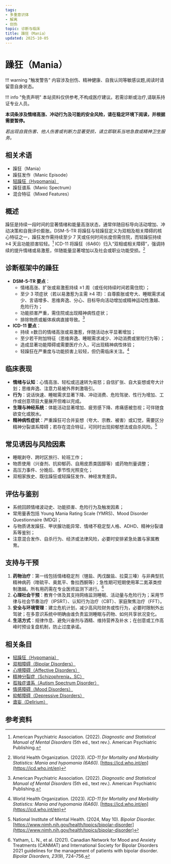 ```yaml
---
tags:
- 多重意识体
- 解离
- 创伤
topic: 诊断与临床
title: 躁狂（Mania）
updated: 2025-10-05
---
```


# 躁狂（Mania）

!!! warning "触发警告"
    内容涉及创伤、精神健康、自我认同等敏感议题,阅读时请留意自身状态。

!!! info "免责声明"
    本站资料仅供参考,不构成医疗建议。若需诊断或治疗,请联系持证专业人员。

**本词条涉及情绪高涨、冲动行为及可能的安全风险，请在稳定环境下阅读，并根据需要暂停。**

_若出现自我伤害、他人伤害或判断力显著受损，请立即联系当地急救或精神卫生服务。_

## 相关术语

- 躁狂（Mania）
- 躁狂发作（Manic Episode）
- [轻躁狂（Hypomania）](Hypomania.md)
- 躁狂谱系（Manic Spectrum）
- 混合特征（Mixed Features）

## 概述

躁狂是持续一段时间的显著情绪和能量高涨状态，通常伴随目标导向活动增加、冲动决策和自我评价膨胀。DSM-5-TR 将躁狂与轻躁狂定义为双相及相关障碍的核心特征之一，躁狂发作需持续至少 7 天或任何时间长度但需住院，而轻躁狂持续 ≥4 天且功能损害较轻。[^apa2022] ICD-11 将躁狂（6A60）归入“双相或相关障碍”，强调持续的提升情绪或易激惹，伴随能量显著增加以及社会或职业功能受损。[^who2023b]

## 诊断框架中的躁狂

- **DSM-5-TR 要点**：
  - 情绪高涨、扩张或易激惹持续 ≥1 周（或任何持续时间若需住院）；
  - 至少 3 项症状（若以易激惹为主需 ≥4 项）：自尊膨胀或夸大、睡眠需求减少、言语增多、思维奔逸、分心、目标导向活动增加或精神运动性激越、危险行为；
  - 功能损害严重，需住院或出现精神病性症状；
  - 排除物质或躯体疾病直接导致。[^apa2022]
- **ICD-11 要点**：
  - 持续 ≥数日的情绪高涨或易激惹，伴随活动水平显著增加；
  - 至少若干附加特征（思维奔逸、睡眠需求减少、冲动消费或冒险行为等）；
  - 造成显著功能障碍或需要医疗介入，可出现精神病性体验；
  - 轻躁狂在严重度与功能损害上较轻，但仍需临床关注。[^who2023b]

## 临床表现

- **情绪与认知**：心情高涨、轻松或迅速转为易怒；自信扩张、自大妄想或夸大计划；思维奔逸、注意力易被外界刺激吸引。
- **行为**：说话快速、睡眠需求显著下降、冲动消费、危险驾驶、性行为增加、工作或创意项目大量展开但难以完成。
- **生理与神经系统**：体能活动显著增加、疲劳感下降、疼痛感被忽视；可伴随食欲变化或脱水。
- **精神病性症状**：严重躁狂可合并妄想（夸大、宗教、被害）或幻觉，需要区分精神分裂谱系障碍；若存在混合特征，可同时出现抑郁想法或自杀风险。[^nimh2024b]

## 常见诱因与风险因素

- 睡眠剥夺、跨时区旅行、轮班工作；
- 物质使用（兴奋剂、抗抑郁药、自用皮质类固醇等）或药物剂量调整；
- 高压力事件、分娩后、季节性光照变化；
- 双相家族史、既往躁狂或轻躁狂发作、神经发育差异。

## 评估与鉴别

- 系统回顾情绪波动史、功能损害、危险行为及触发因素；
- 常用量表包括 Young Mania Rating Scale (YMRS)、Mood Disorder Questionnaire (MDQ)；
- 与物质诱发躁狂、甲状腺功能异常、情绪不稳定型人格、ADHD、精神分裂谱系等鉴别；
- 注意混合发作、自杀行为、经济或法律风险，必要时安排紧急处置与家属教育。

## 支持与干预

1. **药物治疗**：第一线包括情绪稳定剂（锂盐、丙戊酸盐、拉莫三嗪）与非典型抗精神病药（喹硫平、奥氮平、鲁拉西酮等）；急性期可短期使用苯二氮䓬类控制激越。所有用药需在专业医师监测下进行。[^canmat2021]
2. **心理社会干预**：教育个体及其支持网络监测睡眠、活动量与危险行为；采用节律与社会节奏治疗（IPSRT）、认知行为治疗（CBT）、家庭聚焦治疗（FFT）。
3. **安全与环境管理**：建立危机计划，减少高风险财务或性行为，必要时限制外出驾驶；在多意识系统中明确由谁负责监测睡眠与药物、如何共享状况变化。
4. **生活方式**：规律作息、避免兴奋剂与酒精、维持营养及补水；在创意或工作高峰时预设复盘机制，防止过度承诺。

## 相关条目

- [轻躁狂（Hypomania）](Hypomania.md)
- [双相障碍（Bipolar Disorders）](Bipolar-Disorders.md)
- [心境障碍（Affective Disorders）](Affective-Disorders.md)
- [精神分裂症（Schizophrenia，SC）](Schizophrenia-SC.md)
- [孤独症谱系（Autism Spectrum Disorder）](Autism-Spectrum-Disorder.md)
- [情感障碍（Mood Disorders）](Mood-Disorders.md)
- [抑郁障碍（Depressive Disorders）](Depressive-Disorders.md)
- [谵妄（Delirium）](Delirium.md)

## 参考资料

[^apa2022]: American Psychiatric Association. (2022). *Diagnostic and Statistical Manual of Mental Disorders* (5th ed., text rev.). American Psychiatric Publishing.
[^who2023b]: World Health Organization. (2023). *ICD-11 for Mortality and Morbidity Statistics: Mania and hypomania (6A60).* [https://icd.who.int/en](https://icd.who.int/en)
[^nimh2024b]: National Institute of Mental Health. (2024, May 10). *Bipolar Disorder.* [https://www.nimh.nih.gov/health/topics/bipolar-disorder](https://www.nimh.nih.gov/health/topics/bipolar-disorder)
[^canmat2021]: Yatham, L. N., et al. (2021). Canadian Network for Mood and Anxiety Treatments (CANMAT) and International Society for Bipolar Disorders 2021 guidelines for the management of patients with bipolar disorder. *Bipolar Disorders, 23*(9), 724–756.
